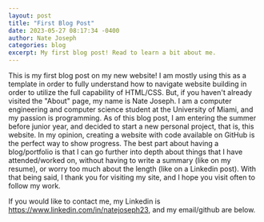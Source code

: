 ```yaml
---
layout: post
title: "First Blog Post"
date: 2023-05-27 08:17:34 -0400
author: Nate Joseph
categories: blog
excerpt: My first blog post! Read to learn a bit about me.
---
```


This is my first blog post on my new website! I am mostly using this as a template in order to fully understand how to
navigate website building in order to utilize the full capability of HTML/CSS. But, if you haven't already visited the
"About" page, my name is Nate Joseph. I am a computer engineering and computer science student at the University of Miami,
and my passion is programming. As of this blog post, I am entering the summer before junior year, and decided to start a new
personal project, that is, this website. In my opinion, creating a website with code available on GitHub is the perfect way
to show progress. The best part about having a blog/portfolio is that I can go further into depth about things that I have
attended/worked on, without having to write a summary (like on my resume), or worry too much about the length (like on a
Linkedin post). With that being said, I thank you for visiting my site, and I hope you visit often to follow my work.

If you would like to contact me, my Linkedin is https://www.linkedin.com/in/natejoseph23, and my email/github are below.
